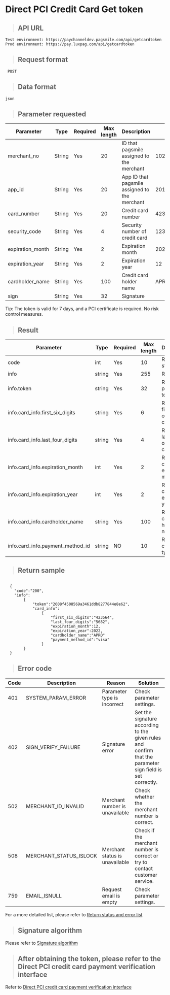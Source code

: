 # Direct PCI Credit Card Get token

>## API URL

    Test environment: https://paychanneldev.pagsmile.com/api/getcardtoken
    Prod environment: https://pay.luxpag.com/api/getcardtoken

>## Request format

     POST

>## Data format   

    json    

>## Parameter requested

Parameter | Type | Required | Max length | Description | Sample
---  | ---  | ---      | ---      | ---  | ---
merchant_no | String | Yes | 20 | ID that pagsmile assigned to the merchant | 1024201708140012289
app_id | String | Yes | 20 | App ID that pagsmile assigned to the merchant | 2017051914172236111
card_number | String | Yes | 20 | Credit card number | 4235647728025682
security_code | String | Yes | 4 | Security number of credit card | 123
expiration_month | String | Yes | 2 | Expiration month  | 2022
expiration_year | String | Yes | 2 | Expiration year | 12
cardholder_name | String | Yes | 100 | Credit card holder name | APRO
sign | String | Yes | 32 | Signature |

Tip: The token is valid for 7 days, and a PCI certificate is required. No risk control measures.

>## Result

Parameter | Type | Required | Max length | Description | Sample
---  | ---  | ---      | ---      | ---  | ---
code | int | Yes | 10 | Return status code |  200success
info | string | Yes | 255 | Return info |  102.39
info.token | string | Yes | 32 | Return payment token value    | 2608f4508569a3461ddb8277844e8e62
info.card_info.first_six_digits | string | Yes | 6 | Return the first 6 digits of a credit card    | 423564
info.card_info.last_four_digits | string | Yes | 4 | Return 4 last digits of a credit card  | 5682
info.card_info.expiration_month | int | Yes | 2 | Returns credit card expiration month    | 12
info.card_info.expiration_year | int | Yes | 2 | Returns credit card expiration year    | 2022
info.card_info.cardholder_name | string | Yes | 100 | Return credit card holder name    | APRO
info.card_info.payment_method_id | string | NO | 10 | Return credit card type   | Subject to actual card

>## Return sample

```

  {
    "code":"200",
    "info":
        {
            "token":"2608f4508569a3461ddb8277844e8e62",
            "card_info":
                {
                    "first_six_digits":"423564",
                    "last_four_digits":"5682",
                    "expiration_month":12,
                    "expiration_year":2022,
                    "cardholder_name":"APRO"
                    "payment_method_id":"visa"
                }
        }
  }

```


>## Error code

Code | Description | Reason | Solution
---  | ---  | ---  | ---
401 | SYSTEM_PARAM_ERROR | Parameter type is incorrect | Check parameter settings.
402 | SIGN_VERIFY_FAILURE | Signature error | Set the signature according to the given rules and confirm that the parameter sign field is set correctly.
502 | MERCHANT_ID_INVALID | Merchant number is unavailable | Check whether the merchant number is correct.
508 | MERCHANT_STATUS_ISLOCK | Merchant status is unavailable | Check if the merchant number is correct or try to contact customer service.
759 | EMAIL_ISNULL | Request email is empty | Check parameter settings.

For a more detailed list, please refer to [Return status and error list](ReturnResult)

>## Signature algorithm  

Please refer to [Signature algorithm](SignatureAlgorithm)

>## After obtaining the token, please refer to the Direct PCI credit card payment verification interface


Refer to [Direct PCI credit card payment verification interface](DriectPCICreditCard_luxpag)
